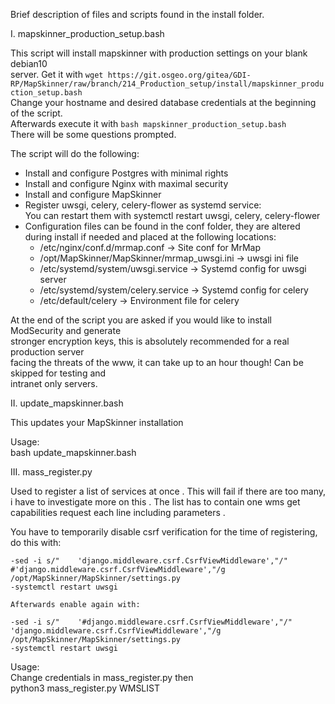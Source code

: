 Brief description of files and scripts found in the install folder.

I.  mapskinner_production_setup.bash

This script will install mapskinner with production settings on your blank debian10  
server.
Get it with ```wget https://git.osgeo.org/gitea/GDI-RP/MapSkinner/raw/branch/214_Production_setup/install/mapskinner_production_setup.bash```  
Change your hostname and desired database credentials at the beginning of the script.  
Afterwards execute it with ```bash mapskinner_production_setup.bash```  
There will be some questions prompted.  

The script will do the following:   
- Install and configure Postgres with minimal rights
- Install and configure Nginx with maximal security
- Install and configure MapSkinner
- Register uwsgi, celery, celery-flower as systemd service:  
  You can restart them with systemctl restart  uwsgi, celery, celery-flower   
- Configuration files can be found in the conf folder, they are altered   
  during install if needed and placed at the following locations:  
  - /etc/nginx/conf.d/mrmap.conf -> Site conf for MrMap  
  - /opt/MapSkinner/MapSkinner/mrmap_uwsgi.ini -> uwsgi ini file  
  - /etc/systemd/system/uwsgi.service -> Systemd config for uwsgi server  
  - /etc/systemd/system/celery.service -> Systemd config for celery  
  - /etc/default/celery -> Environment file for  celery  

At the end of the script you are asked if you would like to install ModSecurity and generate  
stronger encryption keys, this is absolutely recommended for a real production server  
facing the threats of the www, it can take up to an hour though! Can be skipped for testing and  
intranet only servers.  


II.  update_mapskinner.bash

This updates your MapSkinner installation  

Usage:  
bash update_mapskinner.bash  

III. mass_register.py

Used to register a list of services at once  .
This will fail if there are too many, i have to investigate more on this  .
The list has to contain one wms get capabilities request each line including parameters   .

You have to temporarily disable csrf verification for the time of registering, do this with:  

```
-sed -i s/"    'django.middleware.csrf.CsrfViewMiddleware',"/"    #'django.middleware.csrf.CsrfViewMiddleware',"/g /opt/MapSkinner/MapSkinner/settings.py
-systemctl restart uwsgi

Afterwards enable again with:

-sed -i s/"    '#django.middleware.csrf.CsrfViewMiddleware',"/"    'django.middleware.csrf.CsrfViewMiddleware',"/g /opt/MapSkinner/MapSkinner/settings.py
-systemctl restart uwsgi
```

Usage:  
Change credentials in mass_register.py then  
python3 mass_register.py WMSLIST  
